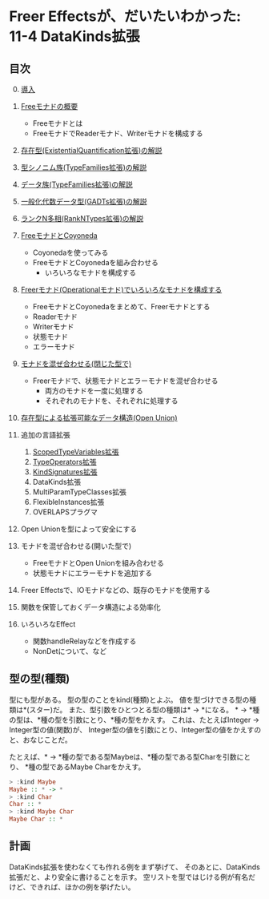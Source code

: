Freer Effectsが、だいたいわかった: 11-4 DataKinds拡張
=====================================================

目次
----

0. [導入](../prelude.md)

1. [Freeモナドの概要](../free-monad/free-monad.md)
	* Freeモナドとは
	* FreeモナドでReaderモナド、Writerモナドを構成する
2. [存在型(ExistentialQuantification拡張)の解説](
	../existential-quantification/existentials.md )
3. [型シノニム族(TypeFamilies拡張)の解説](./type-synonym-family.md)
4. [データ族(TypeFamilies拡張)の解説](../type-families/data-family.md)
5. [一般化代数データ型(GADTs拡張)の解説](../gadts/gadts.md)
6. [ランクN多相(RankNTypes拡張)の解説](../rank-n-types/rank-n-types.md)
7. [FreeモナドとCoyoneda](../free-coyoneda/free_coyoneda.md)
	* Coyonedaを使ってみる
	* FreeモナドとCoyonedaを組み合わせる
		+ いろいろなモナドを構成する
8. [Freerモナド(Operationalモナド)でいろいろなモナドを構成する](
	../freer-monad/freer-monad.md )
	* FreeモナドとCoyonedaをまとめて、Freerモナドとする
	* Readerモナド
	* Writerモナド
	* 状態モナド
	* エラーモナド
9. [モナドを混ぜ合わせる(閉じた型で)](
	../closed-mix/closed-mix.md )
	* Freerモナドで、状態モナドとエラーモナドを混ぜ合わせる
		+ 両方のモナドを一度に処理する
		+ それぞれのモナドを、それぞれに処理する
10. [存在型による拡張可能なデータ構造(Open Union)](
	../open-union/open-union.md )
11. 追加の言語拡張
	1. [ScopedTypeVariables拡張](
		../scoped-type-variables/scoped-type-variables.md )
	2. [TypeOperators拡張](
		../type-operators/type-operators.md )
	3. [KindSignatures拡張](
		../kind-signatures/kind-signatures.md )
	4. DataKinds拡張
	5. MultiParamTypeClasses拡張
	6. FlexibleInstances拡張
	7. OVERLAPSプラグマ
12. Open Unionを型によって安全にする
13. モナドを混ぜ合わせる(開いた型で)
	* FreeモナドとOpen Unionを組み合わせる
	* 状態モナドにエラーモナドを追加する
14. Freer Effectsで、IOモナドなどの、既存のモナドを使用する
15. 関数を保管しておくデータ構造による効率化
16. いろいろなEffect
	* 関数handleRelayなどを作成する
	* NonDetについて、など

型の型(種類)
------------

型にも型がある。
型の型のことをkind(種類)とよぶ。
値を型づけできる型の種類は\*(スター)だ。
また、型引数をひとつとる型の種類は\* -> \*になる。
\* -> \*種の型は、\*種の型を引数にとり、\*種の型をかえす。
これは、たとえばInteger -> Integer型の値(関数)が、
Integer型の値を引数にとり、Integer型の値をかえすのと、おなじことだ。

たとえば、\* -> \*種の型である型Maybeは、\*種の型である型Charを引数にとり、
\*種の型であるMaybe Charをかえす。

```hs
> :kind Maybe
Maybe :: * -> *
> :kind Char
Char :: *
> :kind Maybe Char
Maybe Char :: *
```

計画
----

DataKinds拡張を使わなくても作れる例をまず挙げて、
そのあとに、DataKinds拡張だと、より安全に書けることを示す。
空リストを型ではじける例が有名だけど、できれば、ほかの例を挙げたい。
